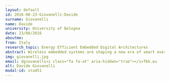 ```yaml
---
layout: default 
id: 2016-08-23-Giovanelli-Davide
surname: Giovanelli
name: Davide
university: University of Bologna
date: 23/08/2016
aboutme: 
from: Italy
research_topic: Energy Efficient Embedded Digital Architectures
abstract: Wireless embedded systems are shaping a new era of smart everything everywhere. New devices are entering in our daily lives contributing to novel scenarios where their co-existence opens opportunities for users' quality of life. Still old and novel challenges lies ahead. Wearables for Health and professional sport encounters the trade-off between energy efficiency, form factor at one side and the QoS and the human factors at the other. Moreover, their massive distribution pose challenges on their scalability, co-existence and cooperation. In this research, these challenges will be considered under the energy efficiency umbrella."advisor: Farella Elisabetta'keywords: Wearable, energy efficiency, embedded systems, smart sensors, sport and rehabilitation, wireless protocols'website: https&#58;//e3da.fbk.eu/people/profile/dgiovanelli
img: giovanelli.jpg
email: dgiovanelli<i class="fa fa-at" aria-hidden="true"></i>fbk.eu
alt: Davide Giovanelli
modal-id: stud51
---
```

